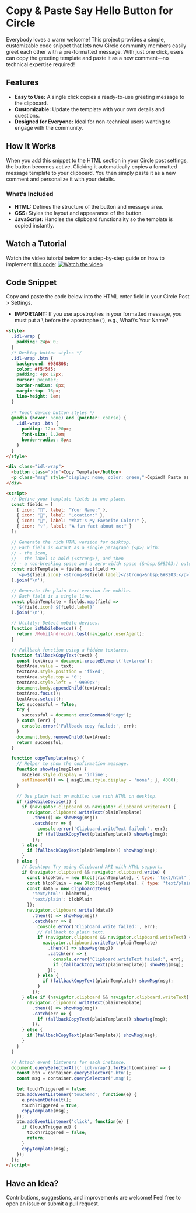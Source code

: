 # Copy & Paste Say Hello Button for Circle

Everybody loves a warm welcome! This project provides a simple, customizable code snippet that lets new Circle community members easily greet each other with a pre-formatted message. With just one click, users can copy the greeting template and paste it as a new comment—no technical expertise required!

## Features

- **Easy to Use:** A single click copies a ready-to-use greeting message to the clipboard.
- **Customizable:** Update the template with your own details and questions.
- **Designed for Everyone:** Ideal for non-technical users wanting to engage with the community.

## How It Works

When you add this snippet to the HTML section in your Circle post settings, the button becomes active. Clicking it automatically copies a formatted message template to your clipboard. You then simply paste it as a new comment and personalize it with your details.

### What’s Included

- **HTML:** Defines the structure of the button and message area.
- **CSS:** Styles the layout and appearance of the button.
- **JavaScript:** Handles the clipboard functionality so the template is copied instantly.

## Watch a Tutorial
Watch the video tutorial below for a step-by-step guide on how to implement [this code](#code-snippet):
<a href="https://youtu.be/yodagnrm4S8" target="_blank">
  <img src="https://img.youtube.com/vi/yodagnrm4S8/maxresdefault.jpg" alt="Watch the video" style="max-width:100%;">
</a>

## Code Snippet
Copy and paste the code below into the HTML enter field in your Circle Post > Settings.
- **IMPORTANT:** If you use apostrophes in your formatted message, you must put a \ before the apostrophe (‘), e.g., What\’s Your Name?

```html
<style>
  .idl-wrap {
    padding: 24px 0;
  }
  /* Desktop button styles */
  .idl-wrap .btn {
    background: #080808;
    color: #f5f5f5;
    padding: 4px 12px;
    cursor: pointer;
    border-radius: 6px;
    margin-top: 16px;
    line-height: 1em;
  }
  
  /* Touch device button styles */
  @media (hover: none) and (pointer: coarse) {
    .idl-wrap .btn {
      padding: 12px 20px;
      font-size: 1.2em;
      border-radius: 8px;
    }
  }
</style>

<div class="idl-wrap">
  <button class="btn">Copy Template</button>
  <p class="msg" style="display: none; color: green;">Copied! Paste as a new comment below.</p>
</div>

<script>
  // Define your template fields in one place.
  const fields = [
    { icon: "👋", label: "Your Name:" },
    { icon: "📍", label: "Location:" },
    { icon: "🎯", label: "What's My Favorite Color:" },
    { icon: "💡", label: "A fun fact about me:" }
  ];

  // Generate the rich HTML version for desktop.
  // Each field is output as a single paragraph (<p>) with:
  // - the icon,
  // - the label in bold (<strong>), and then
  // - a non‑breaking space and a zero‑width space (&nbsp;&#8203;) outside the <strong> tag.
  const richTemplate = fields.map(field =>
    `<p>${field.icon} <strong>${field.label}</strong>&nbsp;&#8203;</p>`
  ).join('\n');

  // Generate the plain text version for mobile.
  // Each field is a single line.
  const plainTemplate = fields.map(field =>
    `${field.icon} ${field.label}`
  ).join('\n');

  // Utility: Detect mobile devices.
  function isMobileDevice() {
    return /Mobi|Android/i.test(navigator.userAgent);
  }

  // Fallback function using a hidden textarea.
  function fallbackCopyText(text) {
    const textArea = document.createElement('textarea');
    textArea.value = text;
    textArea.style.position = 'fixed';
    textArea.style.top = '0';
    textArea.style.left = '-9999px';
    document.body.appendChild(textArea);
    textArea.focus();
    textArea.select();
    let successful = false;
    try {
      successful = document.execCommand('copy');
    } catch (err) {
      console.error('Fallback copy failed:', err);
    }
    document.body.removeChild(textArea);
    return successful;
  }

  function copyTemplate(msg) {
    // Helper to show the confirmation message.
    function showMsg(msgElem) {
      msgElem.style.display = 'inline';
      setTimeout(() => { msgElem.style.display = 'none'; }, 4000);
    }

    // Use plain text on mobile; use rich HTML on desktop.
    if (isMobileDevice()) {
      if (navigator.clipboard && navigator.clipboard.writeText) {
        navigator.clipboard.writeText(plainTemplate)
          .then(() => showMsg(msg))
          .catch(err => {
            console.error('Clipboard.writeText failed:', err);
            if (fallbackCopyText(plainTemplate)) showMsg(msg);
          });
      } else {
        if (fallbackCopyText(plainTemplate)) showMsg(msg);
      }
    } else {
      // Desktop: Try using Clipboard API with HTML support.
      if (navigator.clipboard && navigator.clipboard.write) {
        const blobHtml = new Blob([richTemplate], { type: 'text/html' });
        const blobPlain = new Blob([plainTemplate], { type: 'text/plain' });
        const data = new ClipboardItem({
          'text/html': blobHtml,
          'text/plain': blobPlain
        });
        navigator.clipboard.write([data])
          .then(() => showMsg(msg))
          .catch(err => {
            console.error('Clipboard.write failed:', err);
            // Fallback to plain text.
            if (navigator.clipboard && navigator.clipboard.writeText) {
              navigator.clipboard.writeText(plainTemplate)
                .then(() => showMsg(msg))
                .catch(err => {
                  console.error('Clipboard.writeText failed:', err);
                  if (fallbackCopyText(plainTemplate)) showMsg(msg);
                });
            } else {
              if (fallbackCopyText(plainTemplate)) showMsg(msg);
            }
          });
      } else if (navigator.clipboard && navigator.clipboard.writeText) {
        navigator.clipboard.writeText(plainTemplate)
          .then(() => showMsg(msg))
          .catch(err => {
            if (fallbackCopyText(plainTemplate)) showMsg(msg);
          });
      } else {
        if (fallbackCopyText(plainTemplate)) showMsg(msg);
      }
    }
  }

  // Attach event listeners for each instance.
  document.querySelectorAll('.idl-wrap').forEach(container => {
    const btn = container.querySelector('.btn');
    const msg = container.querySelector('.msg');

    let touchTriggered = false;
    btn.addEventListener('touchend', function(e) {
      e.preventDefault();
      touchTriggered = true;
      copyTemplate(msg);
    });
    btn.addEventListener('click', function(e) {
      if (touchTriggered) {
        touchTriggered = false;
        return;
      }
      copyTemplate(msg);
    });
  });
</script>
```
## Have an Idea?

Contributions, suggestions, and improvements are welcome! Feel free to open an issue or submit a pull request.
